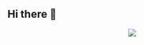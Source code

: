## Hi there 👋

<div align="center">
    <img align="center" src="https://github-readme-stats.vercel.app/api/top-langs/?username=jwMaxwell&theme=ambient_gradient" />
</div>

